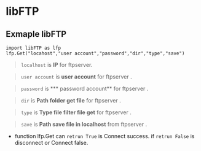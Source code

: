 # libFTP
## Exmaple libFTP
```
import libFTP as lfp
lfp.Get("locahost","user account","password","dir","type","save")
```
>```localhost``` is **IP** for ftpserver.

>```user account``` is **user account** for ftpserver .

>```password``` is *** password account** for ftpserver .

>```dir``` is **Path folder get file** for ftpserver .

>```type``` is **Type file filter file get** for ftpserver .

>```save``` is **Path save file in localhost** from ftpserver .

* function lfp.Get can ```retrun True``` is Connect success. if ```retrun False``` is disconnect or Connect false.
